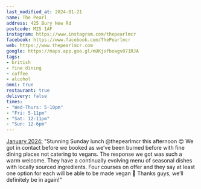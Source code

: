 ```yaml
---
last_modified_at: 2024-01-21
name: The Pearl
address: 425 Bury New Rd
postcode: M25 1AF
instagram: https://www.instagram.com/thepearlmcr
facebook: https://www.facebook.com/ThePearlmcr
web: https://www.thepearlmcr.com
google: https://maps.app.goo.gl/mUKjsfboagv871RJA
tags:
- british
- fine dining
- coffee
- alcohol
omni: true
restaurant: true
delivery: false
times:
- "Wed-Thurs: 5-10pm"
- "Fri: 5-11pm"
- "Sat: 12-11pm"
- "Sun: 12-6pm"
---
```


[January 2024:](https://www.instagram.com/p/C2Xg-svNIzG/) "Stunning Sunday lunch @thepearlmcr this afternoon 😍 We got in contact before we booked as we’ve been burned before with fine dining places not catering to vegans. The response we got was such a warm welcome. They have a continually evolving menu of seasonal dishes with locally sourced ingredients. Four courses on offer and they say at least one option for each will be able to be made vegan 🌱 Thanks guys, we’ll definitely be in again!"
